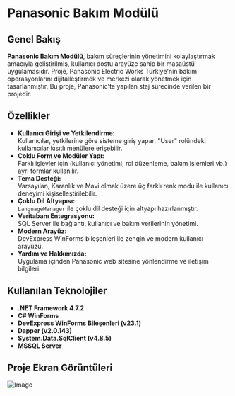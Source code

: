 # Panasonic Bakım Modülü

## Genel Bakış

**Panasonic Bakım Modülü**, bakım süreçlerinin yönetimini kolaylaştırmak amacıyla geliştirilmiş, kullanıcı dostu arayüze sahip bir masaüstü uygulamasıdır. Proje, Panasonic Electric Works Türkiye'nin bakım operasyonlarını dijitalleştirmek ve merkezi olarak yönetmek için tasarlanmıştır. Bu proje, Panasonic'te yapılan staj sürecinde verilen bir projedir.

## Özellikler

- **Kullanıcı Girişi ve Yetkilendirme:**  
  Kullanıcılar, yetkilerine göre sisteme giriş yapar. "User" rolündeki kullanıcılar kısıtlı menülere erişebilir.
- **Çoklu Form ve Modüler Yapı:**  
  Farklı işlevler için (kullanıcı yönetimi, rol düzenleme, bakım işlemleri vb.) ayrı formlar kullanılır.
- **Tema Desteği:**  
  Varsayılan, Karanlık ve Mavi olmak üzere üç farklı renk modu ile kullanıcı deneyimi kişiselleştirilebilir.
- **Çoklu Dil Altyapısı:**  
  `LanguageManager` ile çoklu dil desteği için altyapı hazırlanmıştır.
- **Veritabanı Entegrasyonu:**  
  SQL Server ile bağlantı, kullanıcı ve bakım verilerinin yönetimi.
- **Modern Arayüz:**  
  DevExpress WinForms bileşenleri ile zengin ve modern kullanıcı arayüzü.
- **Yardım ve Hakkımızda:**  
  Uygulama içinden Panasonic web sitesine yönlendirme ve iletişim bilgileri.

## Kullanılan Teknolojiler

- **.NET Framework 4.7.2**
- **C# WinForms**
- **DevExpress WinForms Bileşenleri (v23.1)**
- **Dapper (v2.0.143)**
- **System.Data.SqlClient (v4.8.5)**
- **MSSQL Server**

## Proje Ekran Görüntüleri
![Image](https://github.com/user-attachments/assets/6e425b3f-c136-4e98-bb2d-ff14f46f4cfe)


